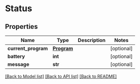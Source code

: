 # Status

## Properties
Name | Type | Description | Notes
------------ | ------------- | ------------- | -------------
**current_program** | [**Program**](Program.md) |  | [optional] 
**battery** | **int** |  | [optional] 
**message** | **str** |  | [optional] 

[[Back to Model list]](../README.md#documentation-for-models) [[Back to API list]](../README.md#documentation-for-api-endpoints) [[Back to README]](../README.md)

